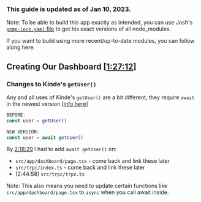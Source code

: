 ### This guide is updated as of Jan 10, 2023.

Note: To be able to build this app exactly as intended, you can use Josh's [`pnmp-lock.yaml` file](https://github.com/joschan21/quill/blob/master/pnpm-lock.yaml) to get his exact versions of all node_modules. 

If you want to build using more recent/up-to-date modules, you can follow along here.

## Creating Our Dashboard [[1:27:12](https://www.youtube.com/watch?v=ucX2zXAZ1I0&t=5233s)]
### Changes to Kinde's `getUser()`


Any and all uses of Kinde's `getUser()` are a bit different, they require `await` in the newest version [[info here](https://kinde.com/docs/developer-tools/nextjs-sdk/#migration-guide)]

```jsx
BEFORE: 
const user = getUser()

NEW VERSION:
const user = await getUser()
```

By [2:18:29](https://www.youtube.com/watch?v=ucX2zXAZ1I0&t=8309s) I had to add `await getUser()` on:
- `src/app/dashboard/page.tsx` - come back and link these later
- `src/trpc/index.ts` - come back and link these later
- [2:44:58] `src/trpc/trpc.ts` 


Note: This also means you need to update certain functions like `src/app/dashboard/page.tsx` to `async` when you call await inside.